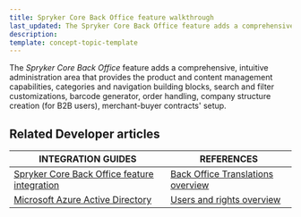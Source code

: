 ```yaml
---
title: Spryker Core Back Office feature walkthrough
last_updated: The Spryker Core Back Office feature adds a comprehensive, intuitive administration area
description:
template: concept-topic-template
---
```


The _Spryker Core Back Office_ feature adds a comprehensive, intuitive administration area that provides the product and content management capabilities, categories and navigation building blocks, search and filter customizations, barcode generator, order handling, company structure creation (for B2B users), merchant-buyer contracts' setup.

<!--
To learn more about the feature and to find out how end users use it, see [Spryker Core Back Office](https://documentation.spryker.com/docs/spryker-core-back-office) for business users.
-->


## Related Developer articles

|INTEGRATION GUIDES  | REFERENCES|
|---------|---------|
| [Spryker Core Back Office feature integration](/docs/scos/dev/migration-and-integration/{{page.version}}/feature-integration-guides/spryker-core-back-office-feature-integration.html)  | [Back Office Translations overview](/docs/scos/dev/feature-walkthroughs/{{page.version}}/spryker-core-back-office-feature-walkthrough/back-office-translations-overview.html) |
| [Microsoft Azure Active Directory](/docs/scos/dev/migration-and-integration/{{page.version}}/feature-integration-guides/microsoft-azure-active-directory.html)   | [Users and rights overview](/docs/scos/dev/feature-walkthroughs/{{page.version}}/spryker-core-back-office-feature-walkthrough/user-and-rights-overview.html)  |
